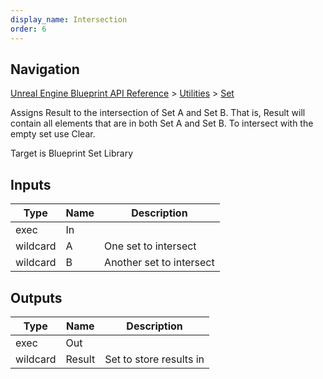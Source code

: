 ```yaml
---
display_name: Intersection
order: 6
---
```

## Navigation

[Unreal Engine Blueprint API Reference](https://dev.epicgames.com/documentation/en-us/unreal-engine/BlueprintAPI) > [Utilities](https://dev.epicgames.com/documentation/en-us/unreal-engine/BlueprintAPI/Utilities) > [Set](https://dev.epicgames.com/documentation/en-us/unreal-engine/BlueprintAPI/Utilities/Set)

Assigns Result to the intersection of Set A and Set B. That is, Result will contain
all elements that are in both Set A and Set B. To intersect with the empty set use
Clear.

Target is Blueprint Set Library

## Inputs

| Type | Name | Description |
| --- | --- | --- |
| exec | In |  |
| wildcard | A | One set to intersect |
| wildcard | B | Another set to intersect |

## Outputs

| Type | Name | Description |
| --- | --- | --- |
| exec | Out |  |
| wildcard | Result | Set to store results in |
